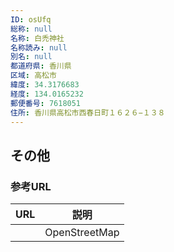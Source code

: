 ```yaml
---
ID: osUfq
総称: null
名称: 白禿神社
名称読み: null
別名: null
都道府県: 香川県
区域: 高松市
緯度: 34.3176683
経度: 134.0165232
郵便番号: 7618051
住所: 香川県高松市西春日町１６２６−１３８
---
```


## その他

### 参考URL

| URL | 説明          |
| --- | ------------- |
|     | OpenStreetMap |
